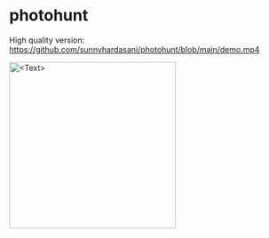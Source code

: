 # photohunt
High quality version: https://github.com/sunnyhardasani/photohunt/blob/main/demo.mp4

<img src = "https://github.com/sunnyhardasani/photohunt/blob/main/demo_hq.gif" alt="<Text>" width="300">
